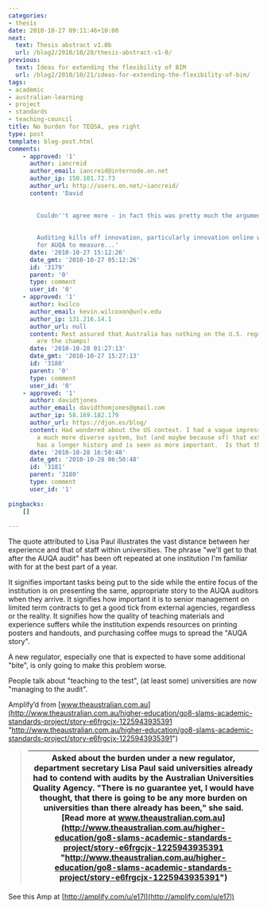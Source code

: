 ```yaml
---
categories:
- thesis
date: 2010-10-27 09:11:46+10:00
next:
  text: Thesis abstract v1.0b
  url: /blog2/2010/10/28/thesis-abstract-v1-0/
previous:
  text: Ideas for extending the flexibility of BIM
  url: /blog2/2010/10/21/ideas-for-extending-the-flexibility-of-bim/
tags:
- academic
- australian-learning
- project
- standards
- teaching-council
title: No burden for TEQSA, yea right
type: post
template: blog-post.html
comments:
    - approved: '1'
      author: iancreid
      author_email: iancreid@internode.on.net
      author_ip: 150.101.72.73
      author_url: http://users.on.net/~iancreid/
      content: 'David
    
    
        Couldn''t agree more - in fact this was pretty much the argument of my PhD...
    
    
        Auditing kills off innovation, particularly innovation online which is so hard
        for AUQA to measure...'
      date: '2010-10-27 15:12:26'
      date_gmt: '2010-10-27 05:12:26'
      id: '3179'
      parent: '0'
      type: comment
      user_id: '0'
    - approved: '1'
      author: kwilco
      author_email: kevin.wilcoxon@unlv.edu
      author_ip: 131.216.14.1
      author_url: null
      content: Rest assured that Australia has nothing on the U.S. regarding games playing.  We
        are the champs!
      date: '2010-10-28 01:27:13'
      date_gmt: '2010-10-27 15:27:13'
      id: '3180'
      parent: '0'
      type: comment
      user_id: '0'
    - approved: '1'
      author: davidtjones
      author_email: davidthomjones@gmail.com
      author_ip: 58.169.182.179
      author_url: https://djon.es/blog/
      content: Had wondered about the US context. I had a vague impression that it is
        a much more diverse system, but (and maybe because of) that external accreditation
        has a longer history and is seen as more important.  Is that the case.
      date: '2010-10-28 16:50:48'
      date_gmt: '2010-10-28 06:50:48'
      id: '3181'
      parent: '3180'
      type: comment
      user_id: '1'
    
pingbacks:
    []
    
---
```

The quote attributed to Lisa Paul illustrates the vast distance between her experience and that of staff within universities. The phrase "we'll get to that after the AUQA audit" has been oft repeated at one institution I'm familiar with for at the best part of a year.  
  
It signifies important tasks being put to the side while the entire focus of the institution is on presenting the same, appropriate story to the AUQA auditors when they arrive. It signifies how important it is to senior management on limited term contracts to get a good tick from external agencies, regardless or the reality. It signifies how the quality of teaching materials and experience suffers while the institution expends resources on printing posters and handouts, and purchasing coffee mugs to spread the "AUQA story".  
  
A new regulator, especially one that is expected to have some additional "bite", is only going to make this problem worse.  
  
People talk about "teaching to the test", (at least some) universities are now "managing to the audit".

Amplify’d from [www.theaustralian.com.au](http://www.theaustralian.com.au/higher-education/go8-slams-academic-standards-project/story-e6frgcjx-1225943935391 "http://www.theaustralian.com.au/higher-education/go8-slams-academic-standards-project/story-e6frgcjx-1225943935391")

> |   Asked about the burden under a new regulator, department secretary Lisa Paul said universities already had to contend with audits by the Australian Universities Quality Agency.  "There is no guarantee yet, I would have thought, that there is going to be any more burden on universities than there already has been," she said.  [Read more at www.theaustralian.com.au](http://www.theaustralian.com.au/higher-education/go8-slams-academic-standards-project/story-e6frgcjx-1225943935391 "http://www.theaustralian.com.au/higher-education/go8-slams-academic-standards-project/story-e6frgcjx-1225943935391") |
> | --- |

See this Amp at [http://amplify.com/u/e17l](http://amplify.com/u/e17l)